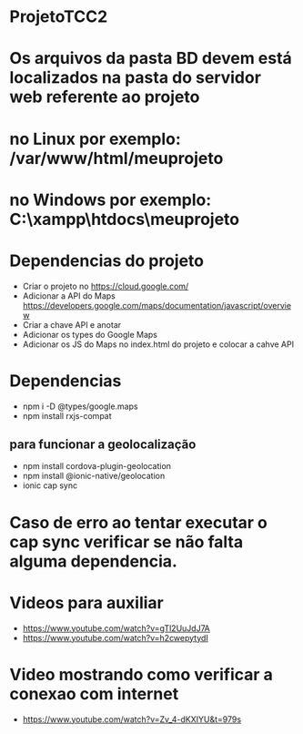 # ProjetoTCC2

# Os arquivos da pasta BD devem está localizados na pasta do servidor web referente ao projeto

# no Linux por exemplo: /var/www/html/meuprojeto

# no Windows por exemplo: C:\xampp\htdocs\meuprojeto

# Dependencias do projeto
 - Criar o projeto no https://cloud.google.com/
 - Adicionar a API do Maps https://developers.google.com/maps/documentation/javascript/overview
 - Criar a chave API e anotar
 - Adicionar os types do Google Maps
 - Adicionar os JS do Maps no index.html do projeto e colocar a cahve API
 <script async
    src="https://maps.googleapis.com/maps/api/js?key=YOUR_API_KEY&callback=initMap">
</script>
# Dependencias 
- npm i -D @types/google.maps
- npm install rxjs-compat
## para funcionar a geolocalização
- npm install cordova-plugin-geolocation
- npm install @ionic-native/geolocation
- ionic cap sync
# Caso de erro ao tentar executar o cap sync verificar se não falta alguma dependencia.

# Videos para auxiliar 
 - https://www.youtube.com/watch?v=gTl2UuJdJ7A
 - https://www.youtube.com/watch?v=h2cwepytydI

# Video mostrando como verificar a conexao com internet
 - https://www.youtube.com/watch?v=Zv_4-dKXIYU&t=979s
